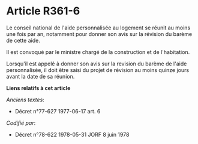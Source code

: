# Article R361-6

Le conseil national de l'aide personnalisée au logement se réunit au moins une fois par an, notamment pour donner son avis
sur la révision du barème de cette aide.

Il est convoqué par le ministre chargé de la construction et de l'habitation.

Lorsqu'il est appelé à donner son avis sur la revision du barème de l'aide personnalisée, il doit être saisi du projet de
révision au moins quinze jours avant la date de sa réunion.

**Liens relatifs à cet article**

_Anciens textes_:

  - Décret n°77-627 1977-06-17 art. 6

_Codifié par_:

  - Décret n°78-622 1978-05-31 JORF 8 juin 1978
